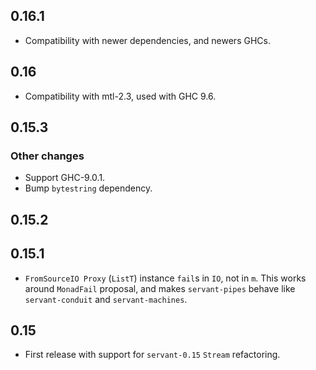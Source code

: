 0.16.1
------

- Compatibility with newer dependencies, and newers GHCs.

0.16
----

- Compatibility with mtl-2.3, used with GHC 9.6.

0.15.3
------

### Other changes

- Support GHC-9.0.1.
- Bump `bytestring` dependency.

0.15.2
------

0.15.1
------

- `FromSourceIO Proxy` (`ListT`) instance `fail`s in `IO`, not in `m`.
  This works around `MonadFail` proposal, and makes `servant-pipes`
  behave like `servant-conduit` and `servant-machines`.

0.15
----

- First release with support for `servant-0.15` `Stream` refactoring.
